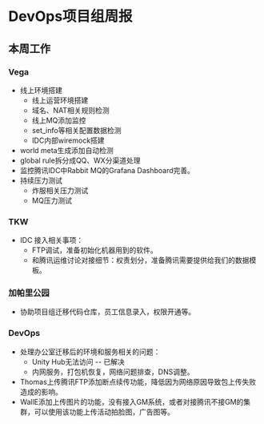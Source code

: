 # DevOps项目组周报

## 本周工作

### Vega

* 线上环境搭建
  * 线上运营环境搭建
  * 域名、NAT相关规则检测
  * 线上MQ添加监控
  * set_info等相关配置数据检测
  * IDC内部wiremock搭建
* world meta生成添加自动检测
* global rule拆分成QQ、WX分渠道处理
* 监控腾讯IDC中Rabbit MQ的Grafana Dashboard完善。
* 持续压力测试
  * 炸服相关压力测试
  * MQ压力测试

### TKW

* IDC 接入相关事项：
  * FTP调试，准备初始化机器用到的软件。
  * 和腾讯运维讨论对接细节：权责划分，准备腾讯需要提供给我们的数据模板。

### 加帕里公园

* 协助项目组迁移代码仓库，员工信息录入，权限开通等。

### DevOps

* 处理办公室迁移后的环境和服务相关的问题：
  * Unity Hub无法访问 -- 已解决
  * 内网服务，打包机恢复，网络问题排查，DNS调整。
* Thomas上传腾讯FTP添加断点续传功能，降低因为网络原因导致包上传失败造成的影响。
* WallE添加上传图片的功能，没有接入GM系统，或者对接腾讯不接GM的集群，可以使用该功能上传活动拍脸图，广告图等。
